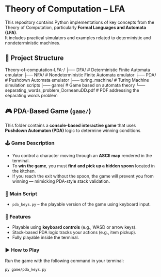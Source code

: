 # Theory of Computation – LFA

This repository contains Python implementations of key concepts from the Theory of Computation, particularly **Formal Languages and Automata (LFA)**.  
It includes practical simulators and examples related to deterministic and nondeterministic machines.

## 📁 Project Structure

Theory-of-computation-LFA-/
├── DFA/ # Deterministic Finite Automata emulator
├── NFA/ # Nondeterministic Finite Automata emulator
├── PDA/ # Pushdown Automata emulator
├── turing_machine/ # Turing Machine simulation scripts
├── game/ # Game based on automata theory
└── separating_words_problem_DorneanuDD.pdf # PDF addressing the separating words problem
## 🎮 PDA-Based Game (`game/`)

This folder contains a **console-based interactive game** that uses **Pushdown Automaton (PDA)** logic to determine winning conditions.

### 🕹 Game Description
- You control a character moving through an **ASCII map** rendered in the terminal.
- To **win the game**, you must **find and pick up a hidden spoon** located in the kitchen.
- If you reach the exit without the spoon, the game will prevent you from winning — mimicking PDA-style stack validation.

### 📄 Main Script
- `pda_keys.py` – the playable version of the game using keyboard input.

### 🧩 Features
- Playable using **keyboard controls** (e.g., WASD or arrow keys).
- Stack-based PDA logic tracks your actions (e.g., item pickup).
- Fully playable inside the terminal.

### ▶️ How to Play
Run the game with the following command in your terminal:
```bash
py game/pda_keys.py
